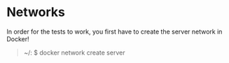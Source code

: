 # Networks

In order for the tests to work, you first have to create the server network in Docker!

>~/: $ docker network create server